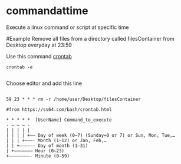# commandattime
Execute a linux command or script at specific time

#Example 
Remove all files from a directory called filesContainer from Desktop everyday at 23:59

Use this command 
[crontab](https://ss64.com/bash/crontab.html)

```
crontab -e
  
```
Choose editor and add this line

```

59 23 * * * rm -r /home/user/Desktop/filesContainer

#from https://ss64.com/bash/crontab.html

* * * * *  [UserName] Command_to_execute
- – – – -
| | | | |
| | | | +—– Day of week (0–7) (Sunday=0 or 7) or Sun, Mon, Tue,…
| | | +———- Month (1–12) or Jan, Feb,…
| | +————-— Day of month (1–31)
| +——————– Hour (0–23)
+————————- Minute (0–59)
  
```
